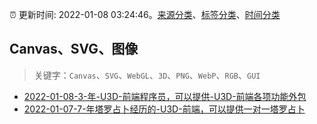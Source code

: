 :alarm_clock: 更新时间: 2022-01-08 03:24:46。[来源分类](../README.md)、[标签分类](../TAGS.md)、[时间分类](../TIMELINE.md)

## Canvas、SVG、图像


> 关键字：`Canvas`、`SVG`、`WebGL`、`3D`、`PNG`、`WebP`、`RGB`、`GUI`



- [2022-01-08-3-年-U3D-前端程序员，可以提供-U3D-前端各项功能外包](https://www.v2ex.com/t/826950) 
- [2022-01-07-7-年塔罗占卜经历的-U3D-前端，可以提供一对一塔罗占卜](https://www.v2ex.com/t/826948) 